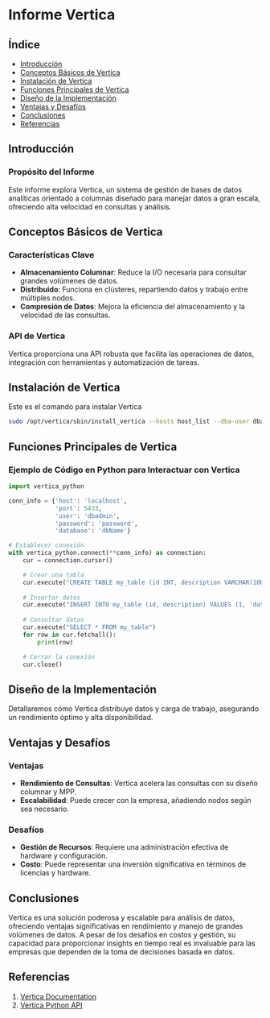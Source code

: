 
# Informe Vertica

## Índice

- [Introducción](#introducción)
- [Conceptos Básicos de Vertica](#conceptos-básicos-de-vertica)
- [Instalación de Vertica](#instalación-de-vertica)
- [Funciones Principales de Vertica](#funciones-principales-de-vertica)
- [Diseño de la Implementación](#diseño-de-la-implementación)
- [Ventajas y Desafíos](#ventajas-y-desafíos)
- [Conclusiones](#conclusiones)
- [Referencias](#referencias)

## Introducción

### Propósito del Informe

Este informe explora Vertica, un sistema de gestión de bases de datos analíticas orientado a columnas diseñado para manejar datos a gran escala, ofreciendo alta velocidad en consultas y análisis.

## Conceptos Básicos de Vertica

### Características Clave

- **Almacenamiento Columnar**: Reduce la I/O necesaria para consultar grandes volúmenes de datos.
- **Distribuido**: Funciona en clústeres, repartiendo datos y trabajo entre múltiples nodos.
- **Compresión de Datos**: Mejora la eficiencia del almacenamiento y la velocidad de las consultas.

### API de Vertica

Vertica proporciona una API robusta que facilita las operaciones de datos, integración con herramientas y automatización de tareas.

## Instalación de Vertica
Este es el comando para instalar Vertica
```bash
sudo /opt/vertica/sbin/install_vertica --hosts host_list --dba-user dba_user --dba-group dba_group --license CE --accept-eula
```

## Funciones Principales de Vertica

### Ejemplo de Código en Python para Interactuar con Vertica

```python
import vertica_python

conn_info = {'host': 'localhost',
             'port': 5433,
             'user': 'dbadmin',
             'password': 'password',
             'database': 'dbName'}

# Establecer conexión
with vertica_python.connect(**conn_info) as connection:
    cur = connection.cursor()

    # Crear una tabla
    cur.execute("CREATE TABLE my_table (id INT, description VARCHAR(100))")
    
    # Insertar datos
    cur.execute("INSERT INTO my_table (id, description) VALUES (1, 'data')")
    
    # Consultar datos
    cur.execute("SELECT * FROM my_table")
    for row in cur.fetchall():
        print(row)

    # Cerrar la conexión
    cur.close()
```

## Diseño de la Implementación

Detallaremos cómo Vertica distribuye datos y carga de trabajo, asegurando un rendimiento óptimo y alta disponibilidad.

## Ventajas y Desafíos

### Ventajas

- **Rendimiento de Consultas**: Vertica acelera las consultas con su diseño columnar y MPP.
- **Escalabilidad**: Puede crecer con la empresa, añadiendo nodos según sea necesario.

### Desafíos

- **Gestión de Recursos**: Requiere una administración efectiva de hardware y configuración.
- **Costo**: Puede representar una inversión significativa en términos de licencias y hardware.

## Conclusiones

Vertica es una solución poderosa y escalable para análisis de datos, ofreciendo ventajas significativas en rendimiento y manejo de grandes volúmenes de datos. A pesar de los desafíos en costos y gestión, su capacidad para proporcionar insights en tiempo real es invaluable para las empresas que dependen de la toma de decisiones basada en datos.

## Referencias

1. [Vertica Documentation](https://www.vertica.com/docs/)
2. [Vertica Python API](https://github.com/vertica/vertica-python)
